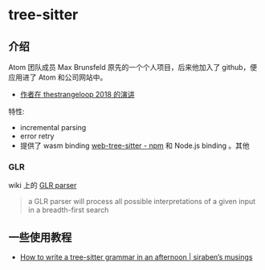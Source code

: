tree-sitter
===

## 介绍

Atom 团队成员 Max Brunsfeld 原先的一个个人项目，后来他加入了 github，便应用进了 Atom 和公司网站中。

- [作者在 thestrangeloop 2018 的演讲](https://www.youtube.com/watch)

特性:
- incremental parsing
- error retry
- 提供了 wasm binding [web-tree-sitter - npm](https://www.npmjs.com/package/web-tree-sitter) 和 Node.js binding 。其他

### GLR

wiki 上的 [GLR parser](https://www.wikiwand.com/en/GLR_parser)

> a GLR parser will process all possible interpretations of a given input in a breadth-first search


## 一些使用教程

- [How to write a tree-sitter grammar in an afternoon | siraben’s musings](https://siraben.dev/2022/03/01/tree-sitter.html)
